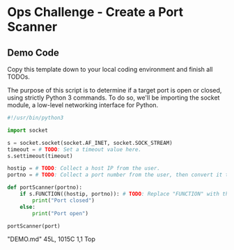 # Ops Challenge - Create a Port Scanner

## Demo Code

Copy this template down to your local coding environment and finish all TODOs.

The purpose of this script is to determine if a target port is open or closed, using strictly Python 3 commands. To do so, we'll be importing the socket module, a low-level networking interface for Python.

```python
#!/usr/bin/python3

import socket

s = socket.socket(socket.AF_INET, socket.SOCK_STREAM)
timeout = # TODO: Set a timeout value here.
s.settimeout(timeout)

hostip = # TODO: Collect a host IP from the user.
portno = # TODO: Collect a port number from the user, then convert it to an integer data type.

def portScanner(portno):
    if s.FUNCTION((hostip, portno)): # TODO: Replace "FUNCTION" with the appropriate socket.function call as found in the [socket docs](https://docs.python.org/3/library/socket.html)
        print("Port closed")
    else:
        print("Port open")

portScanner(port)
```
"DEMO.md" 45L, 1015C                                                                                                                                                 1,1           Top


